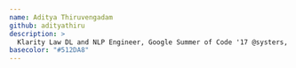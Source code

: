 ```yaml
---
name: Aditya Thiruvengadam
github: adityathiru
description: >
  Klarity Law DL and NLP Engineer, Google Summer of Code '17 @systers, Tech Enthusiast, Part-time Musician / Part-time Developer :p Currently working on Hardware Programming, OpenCV, ML and AI
basecolor: "#512DA8"
---
```

